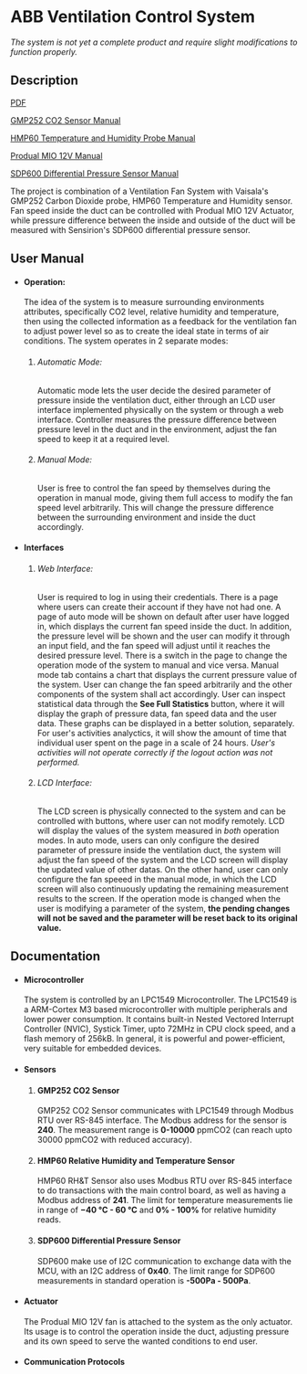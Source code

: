 # ABB Ventilation Control System

<em>The system is not yet a complete product and require slight modifications to function properly.</em>

## Description

[PDF](https://github.com/phamduylong/abb-ventilation-controller/blob/master/pdfs/Ventilation_controller_project_specification.pdf)

[GMP252 CO2 Sensor Manual](https://github.com/phamduylong/abb-ventilation-controller/blob/master/pdfs/GMP252-User-Guide-in-English-M211897EN.pdf)

[HMP60 Temperature and Humidity Probe Manual](https://github.com/phamduylong/abb-ventilation-controller/blob/master/pdfs/HMP60-User-guide.pdf)

[Produal MIO 12V Manual](https://github.com/phamduylong/abb-ventilation-controller/blob/master/pdfs/MIO12-V_181024_UG_en.pdf)

[SDP600 Differential Pressure Sensor Manual](https://github.com/phamduylong/abb-ventilation-controller/blob/master/pdfs/Sensirion_Differential_Pressure_SDP6x0series_Datas-767275.pdf)

The project is combination of a Ventilation Fan System with Vaisala's GMP252 Carbon Dioxide probe, HMP60 Temperature and Humidity sensor. Fan speed inside the duct can be controlled with Produal MIO 12V Actuator, while pressure difference between the inside and outside of the duct will be measured with Sensirion's SDP600 differential pressure sensor.




## User Manual

- #### Operation:
	
  The idea of the system is to measure surrounding environments attributes, specifically CO2 level, relative humidity and temperature, then using the collected information as a feedback for the ventilation fan to adjust power level so as to create the ideal state in terms of air conditions. The system operates in 2 separate modes:
	1. ###### Automatic Mode: 
		Automatic mode lets the user decide the desired parameter of pressure inside the ventilation duct, either through an LCD user interface implemented physically on the system or through a web interface. Controller measures the pressure difference between pressure level in the duct and in the environment, adjust the fan speed to keep it at a required level. 
	2. ###### Manual Mode:
		User is free to control the fan speed by themselves during the operation in manual mode, giving them full access to modify the fan speed level arbitrarily. This will change the pressure difference between the surrounding environment and inside the duct accordingly.
- #### Interfaces
  
    1. ###### Web Interface: 
 
         User is required to log in using their credentials. There is a page where users can create their account if they have not had one. A page of auto mode will be shown on default after user have logged in, which displays the current fan speed inside the duct. In addition, the pressure level will be shown and the user can modify it through an input field, and the fan speed will adjust until it reaches the desired pressure level. There is a switch in the page to change the operation mode of the system to manual and vice versa. Manual mode tab contains a chart that displays the current pressure value of the system. User can change the fan speed arbitrarily and the other components of the system shall act accordingly. User can inspect statistical data through the **See Full Statistics** button, where it will display the graph of pressure data, fan speed data and the user data. These graphs can be displayed in a better solution, separately. For user's activities analyctics, it will show the amount of time that individual user spent on the page in a scale of 24 hours. *User's activities will not operate correctly if the logout action was not performed.*
 
    2. ###### LCD Interface: 
 
         The LCD screen is physically connected to the system and can be controlled with buttons, where user can not modify remotely. LCD will display the values of the system measured in *both* operation modes. In auto mode, users can only configure the desired parameter of pressure inside the ventilation duct, the system will adjust the fan speed of the system and the LCD screen will display the updated value of other datas. On the other hand, user can only configure the fan speeed in the manual mode, in which the LCD screen will also continuously updating the remaining measurement results to the screen. If the operation mode is changed when the user is modifying a parameter of the system, **the pending changes will not be saved and the parameter will be reset back to its original value.**

## Documentation

- #### Microcontroller

	The system is controlled by an LPC1549 Microcontroller. The LPC1549 is a ARM-Cortex M3 based microcontroller with multiple peripherals and lower power consumption. It contains built-in Nested Vectored Interrupt Controller (NVIC), Systick Timer, upto 72MHz in CPU clock speed, and a flash memory of 256kB. In general, it is powerful and power-efficient, very suitable for embedded devices.

- #### Sensors

	1. #### GMP252 CO2 Sensor
		GMP252 CO2 Sensor communicates with LPC1549 through Modbus RTU over RS-845 interface. The Modbus address for the sensor is **240**. The measurement range is **0-10000** ppmCO2 (can reach upto 30000 ppmCO2 with reduced accuracy).
	2. #### HMP60 Relative Humidity and Temperature Sensor
		HMP60 RH&T Sensor also uses Modbus RTU over RS-845 interface to do transactions with the main control board, as well as having a Modbus address of **241**. The limit for temperature measurements lie in range of **−40 °C - 60 °C** and **0% - 100%** for relative humidity reads.
	3. #### SDP600 Differential Pressure Sensor
		SDP600 make use of I2C communication to exchange data with the MCU, with an I2C address of **0x40**. The limit range for SDP600 measurements in standard operation is **-500Pa - 500Pa**.

- #### Actuator
	The Produal MIO 12V fan is attached to the system as the only actuator. Its usage is to control the operation inside the duct, adjusting pressure and its own speed to serve the wanted conditions to end user.

- #### Communication Protocols


